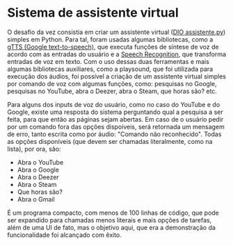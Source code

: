 # Sistema de assistente virtual

O desafio da vez consistia em criar um assistente virtual ([DIO assistente.py](https://github.com/msccobra/DIO-BairesDev/blob/main/Assistente%20virtual/DIO%20assistente.py)) simples em Python. Para tal, foram usadas algumas bibliotecas, como a [gTTS (Google text-to-speech)](https://gtts.readthedocs.io/en/latest/index.html), que executa funções de síntese de voz de acordo com as entradas do usuário e a [Speech Recognition](https://pypi.org/project/SpeechRecognition/), que transforma entradas de voz em texto. Com o uso dessas duas ferramentas e mais algumas bibliotecas auxiliares, como a playsound, que foi utilizada para execução dos áudios, foi possível a criação de um assistente virtual simples por comando de voz com algumas funções, como: pesquisas no Google, pesquisas no YouTube, abra o Deezer, abra o Steam, que horas são? etc.

Para alguns dos inputs de voz do usuário, como no caso do YouTube e do Google, existe uma resposta do sistema perguntando qual a pesquisa a ser feita, para que então as páginas sejam abertas. Em caso de o usuário pedir por um comando fora das opções dispoíveis, será retornada um mensagem de erro, tanto escrita como por áudio: "Comando não reconhecido".
Todas as opções disponíveis (que devem ser chamadas literalmente, como na lista), por ora, são:
- Abra o YouTube
- Abra o Google
- Abra o Deezer
- Abra o Steam
- Que horas são?
- Abra o Gmail

É um programa compacto, com menos de 100 linhas de código, que pode ser expandido para chamadas menos literais e mais opções de tarefas, além de uma UI de fato, mas o objetivo aqui, que era a demonstração da funcionalidade foi alcançado com êxito.
